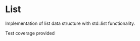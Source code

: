 # List

Implementation of list data structure with std::list functionality.

Test coverage provided 
